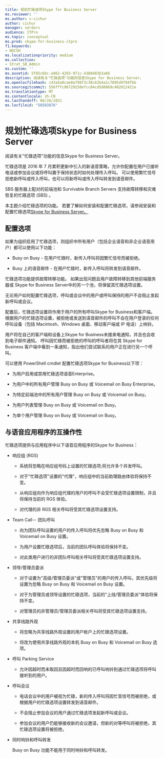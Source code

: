 ```yaml
---
title: 规划忙碌选项Skype for Business Server
ms.reviewer: ''
ms.author: v-cichur
author: cichur
manager: serdars
audience: ITPro
ms.topic: conceptual
ms.prod: skype-for-business-itpro
f1.keywords:
- NOCSH
ms.localizationpriority: medium
ms.collection:
- Strat_SB_Admin
ms.custom: ''
ms.assetid: 5f85c6bc-a962-4283-971c-4380d83b3a66
description: 阅读有关"忙碌选项"功能的信息Skype for Business Server。
ms.openlocfilehash: c43a5a0cae0a798f3c38c62b4a1c7895d9704fbb
ms.sourcegitcommit: 556fffc96729150efcc04cd5d6069c402012421e
ms.translationtype: MT
ms.contentlocale: zh-CN
ms.lasthandoff: 08/26/2021
ms.locfileid: "58583876"
---
```

# <a name="plan-for-busy-options-for-skype-for-business-server"></a>规划忙碌选项Skype for Business Server
 
阅读有关"忙碌选项"功能的信息Skype for Business Server。
  
忙碌选项是 2016 年 7 月累积更新中引入的新语音策略，允许你配置在用户已接听电话或参加会议或将呼叫置于保持状态时如何处理传入呼叫。 可以使用繁忙信号拒绝新呼叫或传入呼叫，也可以将新呼叫或传入呼叫转发到语音邮件。 
  
SBS 服务器上配对的前端池和 Survivable Branch Servers 支持故障转移和灾难恢复的忙碌选项 (SBS) 。
  
本主题介绍忙碌选项的功能。 若要了解如何安装和配置忙碌选项，请参阅安装和配置忙碌选项[Skype for Business Server。](../../deploy/deploy-enterprise-voice/install-and-configure-busy-options.md)
  
## <a name="configuration-options"></a>配置选项

如果为组织启用了忙碌选项，则组织中所有用户（包括企业语音和非企业语音用户）都可以使用以下功能：
  
- Busy on Busy - 在用户忙碌时，新传入呼叫将因繁忙信号而被拒绝。
    
- Busy 上的语音邮件 - 在用户忙碌时，新传入呼叫将转发到语音邮件。
    
忙碌选项功能提供故障转移功能。 如果出现问题且用户故障转移到其他前端服务器或 Skype for Business Server中的另一个池，将保留其忙碌选项设置。
  
无论用户如何配置忙碌选项，呼叫或会议中的用户或呼叫保持的用户不会阻止发起新呼叫或会议。 
  
配置后，忙碌选项设置将作用于用户的所有呼叫Skype for Business和客户端。 根据用户的忙碌选项设置，被拒绝或发送到语音邮件的呼叫不会在用户登录的任何呼叫设备（包括 Macintosh、Windows 桌面、移动客户端或 IP 电话）上响铃。 
  
用户将在自己的客户端和设备上Skype for Business未接来电通知，并且也会收到电子邮件通知。 呼叫因忙碌而被拒绝的呼叫的呼叫者将在其 Skype for Business 客户端中看到一条通知，指出他们尝试联系的用户正在进行另一个呼叫。
  
可以使用 PowerShell cmdlet 配置忙碌选项Skype for Business以下项：
  
- 为用户启用或禁用忙碌选项语音Enterprise。
    
- 为用户中的所有用户管理 Busy on Busy 或 Voicemail on Busy Enterprise。
    
- 为特定前端池中的所有用户管理 Busy on Busy 或 Voicemail on Busy。
    
- 为用户列表管理 Busy on Busy 或 Voicemail on Busy。
    
- 为单个用户管理 Busy on Busy 或 Voicemail on Busy。
    
## <a name="interoperability-with-voice-applications"></a>与语音应用程序的互操作性

忙碌选项提供与应用程序中以下语音应用程序的Skype for Business：
  
- 响应组 (RGS) 
    
  - 系统将忽略在响应组号码上设置的忙碌选项;将允许多个并发呼叫。 
    
  - 对于"忙碌选项"设置的"代理"，响应组中的当前助理路由体验将保持不变。
    
  - 从响应组向作为响应组代理的用户的呼叫不会受忙碌选项设置限制，并且将保持当前的 RGS 体验。
    
  - 对代理的非 RGS 相关呼叫将受其忙碌选项设置支持。
    
- Team Call－ 团队呼叫
    
  - 向为团队呼叫设置的用户的传入呼叫将优先忽略 Busy on Busy 和 Voicemail on Busy 设置。
    
  - 为用户设置忙碌选项后，当前的团队呼叫体验将保持不变。
    
  - 对此类用户进行的非团队呼叫相关呼叫将受其忙碌选项设置支持。
    
- 领导/管理员委派 
    
  - 对于设置为"高级/管理员委派"或"管理员"的用户的传入呼叫，其优先级将设置为忽略 Busy on Busy 和 Voicemail on Busy 设置。
    
  - 对于为管理员或领导设置的忙碌选项，当前的"上线/管理员委派"体验将保持不变。
    
  - 对管理员的非管理员/管理员委派相关呼叫将受其忙碌选项设置支持。
    
- 共享线路外观 
    
  - 将忽略为共享线路外观设置的用户帐户上的忙碌选项设置。 
    
  - 将改为使用共享线路外观的本机 Busy on Busy 和 Voicemail on Busy 选项。
    
- 呼叫 Parking Service 
    
  - 允许因超时而未取回且因超时而回响的已呼叫响铃到通过忙碌选项将呼叫接听到的用户。 
    
- 呼叫会议
    
  - 电话会议中的用户被视为忙碌，新的传入呼叫将因忙音信号而被拒绝，或根据用户的忙碌选项设置转发到语音邮件。
    
  - 不会阻止参加会议的用户通过忙碌选项发起新呼叫或会议。
    
  - 参加会议的用户仍能够接收新的会议邀请，但新的对等呼叫将被拒绝，其忙碌选项设置将被拒绝。
    
- 同时响铃和呼叫转发
    
    Busy on Busy 功能不能用于同时响铃和呼叫转发。
    

